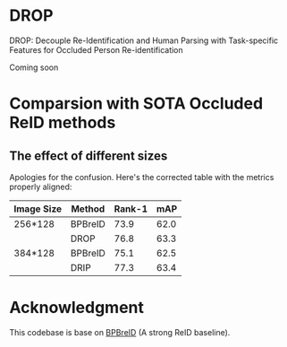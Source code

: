 # DROP
DROP: Decouple Re-Identification and Human Parsing with Task-specific Features for Occluded Person Re-identification

Coming soon
# Comparsion with SOTA Occluded ReID methods

## The effect of different sizes

Apologies for the confusion. Here's the corrected table with the metrics properly aligned:

| Image Size | Method | Rank-1 | mAP  |
|------------|--------|--------|------|
| 256*128    | BPBreID| 73.9   |  62.0|
|            | DROP   | 76.8   | 63.3 |
| 384*128    | BPBreID| 75.1   | 62.5 |
|            | DRIP   | 77.3   | 63.4 |


# Acknowledgment
This codebase is base on [BPBreID](https://github.com/VlSomers/bpbreid) (A strong ReID baseline).
